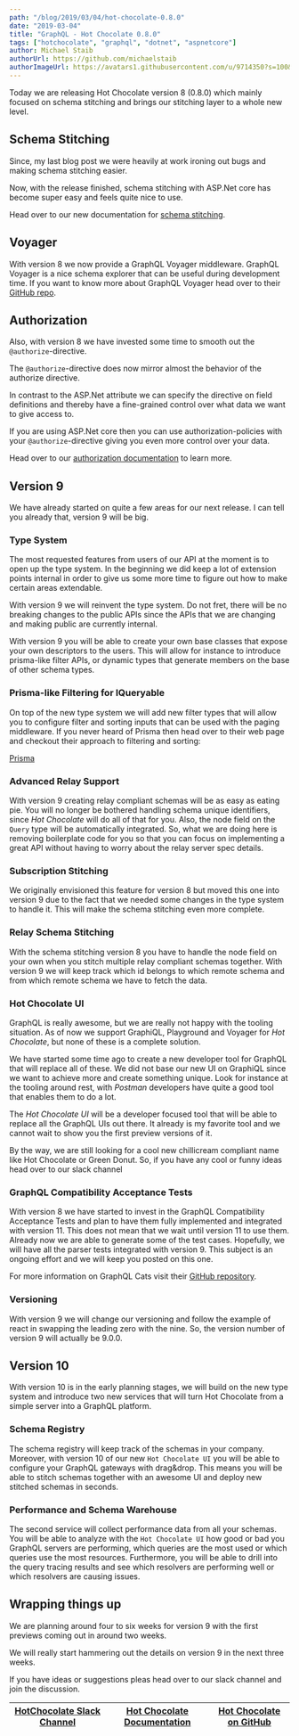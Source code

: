 ```yaml
---
path: "/blog/2019/03/04/hot-chocolate-0.8.0"
date: "2019-03-04"
title: "GraphQL - Hot Chocolate 0.8.0"
tags: ["hotchocolate", "graphql", "dotnet", "aspnetcore"]
author: Michael Staib
authorUrl: https://github.com/michaelstaib
authorImageUrl: https://avatars1.githubusercontent.com/u/9714350?s=100&v=4
---
```


Today we are releasing Hot Chocolate version 8 (0.8.0) which mainly focused on schema stitching and brings our stitching layer to a whole new level.

## Schema Stitching

Since, my last blog post we were heavily at work ironing out bugs and making schema stitching easier.

Now, with the release finished, schema stitching with ASP.Net core has become super easy and feels quite nice to use.

Head over to our new documentation for [schema stitching](https://hotchocolate.io/docs/stitching).

## Voyager

With version 8 we now provide a GraphQL Voyager middleware. GraphQL Voyager is a nice schema explorer that can be useful during development time. If you want to know more about GraphQL Voyager head over to their [GitHub repo](https://github.com/APIs-guru/graphql-voyager).

## Authorization

Also, with version 8 we have invested some time to smooth out the `@authorize`-directive.

The `@authorize`-directive does now mirror almost the behavior of the authorize directive.

In contrast to the ASP.Net attribute we can specify the directive on field definitions and thereby have a fine-grained control over what data we want to give access to.

If you are using ASP.Net core then you can use authorization-policies with your `@authorize`-directive giving you even more control over your data.

Head over to our [authorization documentation](https://hotchocolate.io/docs/authorization) to learn more.

## Version 9

We have already started on quite a few areas for our next release. I can tell you already that, version 9 will be big.

### Type System

The most requested features from users of our API at the moment is to open up the type system. In the beginning we did keep a lot of extension points internal in order to give us some more time to figure out how to make certain areas extendable.

With version 9 we will reinvent the type system. Do not fret, there will be no breaking changes to the public APIs since the APIs that we are changing and making public are currently internal.

With version 9 you will be able to create your own base classes that expose your own descriptors to the users. This will allow for instance to introduce prisma-like filter APIs, or dynamic types that generate members on the base of other schema types.

### Prisma-like Filtering for IQueryable

On top of the new type system we will add new filter types that will allow you to configure filter and sorting inputs that can be used with the paging middleware. If you never heard of Prisma then head over to their web page and checkout their approach to filtering and sorting:

[Prisma](https://www.prisma.io/docs/prisma-graphql-api/reference/queries-qwe1/)

### Advanced Relay Support

With version 9 creating relay compliant schemas will be as easy as eating pie. You will no longer be bothered handling schema unique identifiers, since _Hot Chocolate_ will do all of that for you. Also, the node field on the `Query` type will be automatically integrated. So, what we are doing here is removing boilerplate code for you so that you can focus on implementing a great API without having to worry about the relay server spec details.

### Subscription Stitching

We originally envisioned this feature for version 8 but moved this one into version 9 due to the fact that we needed some changes in the type system to handle it. This will make the schema stitching even more complete.

### Relay Schema Stitching

With the schema stitching version 8 you have to handle the node field on your own when you stitch multiple relay compliant schemas together. With version 9 we will keep track which id belongs to which remote schema and from which remote schema we have to fetch the data.

### Hot Chocolate UI

GraphQL is really awesome, but we are really not happy with the tooling situation. As of now we support GraphiQL, Playground and Voyager for _Hot Chocolate_, but none of these is a complete solution.

We have started some time ago to create a new developer tool for GraphQL that will replace all of these. We did not base our new UI on GraphiQL since we want to achieve more and create something unique. Look for instance at the tooling around rest, with _Postman_ developers have quite a good tool that enables them to do a lot.

The _Hot Chocolate UI_ will be a developer focused tool that will be able to replace all the GraphQL UIs out there. It already is my favorite tool and we cannot wait to show you the first preview versions of it.

By the way, we are still looking for a cool new chillicream compliant name like Hot Chocolate or Green Donut. So, if you have any cool or funny ideas head over to our slack channel

### GraphQL Compatibility Acceptance Tests

With version 8 we have started to invest in the GraphQL Compatibility Acceptance Tests and plan to have them fully implemented and integrated with version 11. This does not mean that we wait until version 11 to use them. Already now we are able to generate some of the test cases. Hopefully, we will have all the parser tests integrated with version 9. This subject is an ongoing effort and we will keep you posted on this one.

For more information on GraphQL Cats visit their [GitHub repository](https://github.com/graphql-cats/graphql-cats).

### Versioning

With version 9 we will change our versioning and follow the example of react in swapping the leading zero with the nine. So, the version number of version 9 will actually be 9.0.0.

## Version 10

With version 10 is in the early planning stages, we will build on the new type system and introduce two new services that will turn Hot Chocolate from a simple server into a GraphQL platform.

### Schema Registry

The schema registry will keep track of the schemas in your company. Moreover, with version 10 of our new `Hot Chocolate UI` you will be able to configure your GraphQL gateways with drag&drop. This means you will be able to stitch schemas together with an awesome UI and deploy new stitched schemas in seconds.

### Performance and Schema Warehouse

The second service will collect performance data from all your schemas. You will be able to analyze with the `Hot Chocolate UI` how good or bad you GraphQL servers are performing, which queries are the most used or which queries use the most resources. Furthermore, you will be able to drill into the query tracing results and see which resolvers are performing well or which resolvers are causing issues.

## Wrapping things up

We are planning around four to six weeks for version 9 with the first previews coming out in around two weeks.

We will really start hammering out the details on version 9 in the next three weeks.

If you have ideas or suggestions pleas head over to our slack channel and join the discussion.

| [HotChocolate Slack Channel](https://join.slack.com/t/hotchocolategraphql/shared_invite/enQtNTA4NjA0ODYwOTQ0LTBkZjNjZWIzMmNlZjQ5MDQyNDNjMmY3NzYzZjgyYTVmZDU2YjVmNDlhNjNlNTk2ZWRiYzIxMTkwYzA4ODA5Yzg) | [Hot Chocolate Documentation](https://hotchocolate.io) | [Hot Chocolate on GitHub](https://github.com/ChilliCream/hotchocolate) |
| ---------------------------------------------------------------------------------------------------------------------------------------------------------------------------------------------------- | ------------------------------------------------------ | ---------------------------------------------------------------------- |


[hot chocolate]: https://hotchocolate.io
[hot chocolate source code]: https://github.com/ChilliCream/hotchocolate
